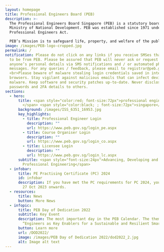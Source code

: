 ```yaml
---
layout: homepage
title: Professional Engineers Board (PEB)
description: >-
  The Professional Engineers Board Singapore (PEB) is a statutory board in the
  Ministry of National Development. PEB was established since 1971 under the
  Professional Engineers Act.

  PEB’s Mission is to safeguard life, property, and welfare of the public by setting and maintaining high standards for registering professional engineers, and by regulating and advancing the practice of professional engineering.
image: /images/PEB-logo-cropped.jpg
permalink: /
notification: Please do not click on any links if you receive SMSes that appear
  to be from PEB. Please be assured that PEB will never ask or request for
  anyone’s personal details via SMS notifications and / or automated phone
  messages. For any queries / feedback, please email to registrar@peb.gov.sg.
  <br>Please beware of malware stealing login credentials saved in internet
  browsers. Stay vigilant against malicious emails that can infect devices with
  malware. Keep software and security patches up-to-date. Never disclose your
  passwords and 2FA details to others.
sections:
  - hero:
      title: <span style="color:red; font-size:72px">professional engineers board
        </span> <span style="color:black; ; font-size:72px">singapore</span>
      background: /images/ISS_6351_16953.jpg
      key_highlights:
        - title: Professional Engineer Login
          description: ""
          url: https://www.peb.gov.sg/login_pe.aspx
        - title: Course Organiser Login
          description: ""
          url: https://www.peb.gov.sg/login_co.aspx
        - title: Licensee Login
          description: ""
          url: https://www.peb.gov.sg/login_lc.aspx
      subtitle: <span style="font-size:24px">Advancing, Developing and Regulating
        Professional Engineering</span>
  - infobar:
      title: PE Practising Certificate (PC) 2024
      id: infobar
      description: If you have met the PC requirements for PC 2024, you may apply from
        27 Oct 2023 onwards.
  - resources:
      title: News
      button: More News
  - infopic:
      title: PEB Day of Dedication 2022
      subtitle: Key Event
      description: The most important day in the PEB Calendar. The theme was
        “Engineers as Key Enablers for a Sustainable and Resilient Smart City”.
      button: Learn more
      url: /DOD2022/
      image: /images/PEB Day of Dedication 2022/dod2022_2.jpg
      alt: Image alt text
---
```

